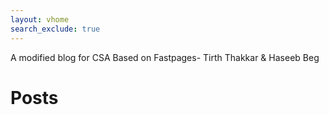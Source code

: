 ```yaml
---
layout: vhome
search_exclude: true
---
```

A modified blog for CSA Based on Fastpages- Tirth Thakkar & Haseeb Beg   



# Posts
